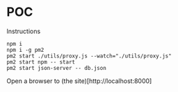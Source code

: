 # POC

Instructions

```
npm i
npm i -g pm2
pm2 start ./utils/proxy.js --watch="./utils/proxy.js"
pm2 start npm -- start
pm2 start json-server -- db.json
```

Open a browser to (the site)[http://localhost:8000]
